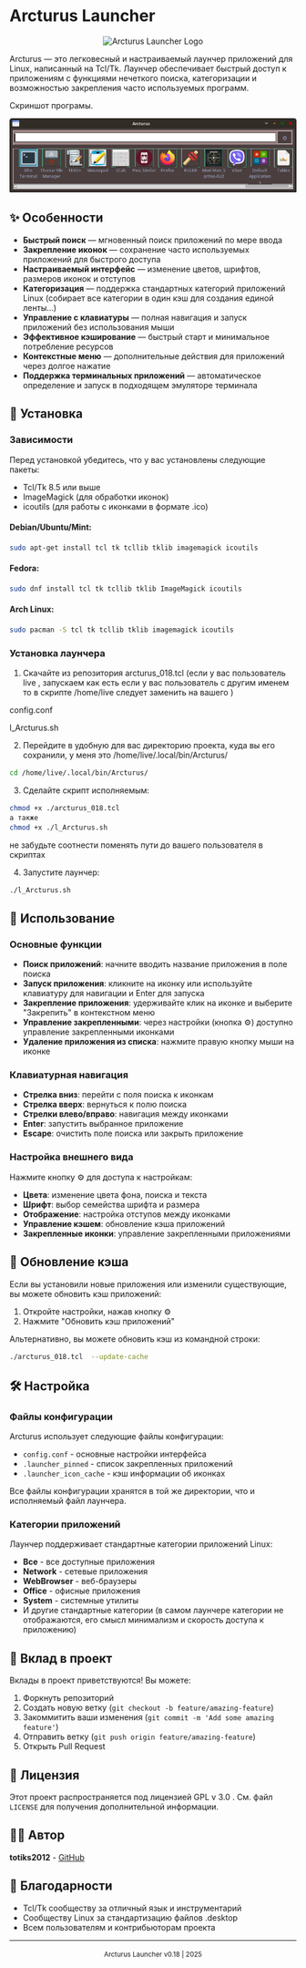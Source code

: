 # Arcturus Launcher

<p align="center">
  <img src="./screenshots/arcturus_logo.png" alt="Arcturus Launcher Logo" width="150">
</p>

Arcturus — это легковесный и настраиваемый лаунчер приложений для Linux, написанный на Tcl/Tk. Лаунчер обеспечивает быстрый доступ к приложениям с функциями нечеткого поиска, категоризации и возможностью закрепления часто используемых программ.

Скриншот програмы.


![Arcturus_launcher](./Arcturus-launcher.png)

## ✨ Особенности

- **Быстрый поиск** — мгновенный поиск приложений по мере ввода
- **Закрепление иконок** — сохранение часто используемых приложений для быстрого доступа
- **Настраиваемый интерфейс** — изменение цветов, шрифтов, размеров иконок и отступов
- **Категоризация** — поддержка стандартных категорий приложений Linux (собирает все категории в один кэш для создания единой ленты...)
- **Управление с клавиатуры** — полная навигация и запуск приложений без использования мыши
- **Эффективное кэширование** — быстрый старт и минимальное потребление ресурсов
- **Контекстные меню** — дополнительные действия для приложений через долгое нажатие
- **Поддержка терминальных приложений** — автоматическое определение и запуск в подходящем эмуляторе терминала

## 🔧 Установка

### Зависимости

Перед установкой убедитесь, что у вас установлены следующие пакеты:

- Tcl/Tk 8.5 или выше
- ImageMagick (для обработки иконок)
- icoutils (для работы с иконками в формате .ico)

#### Debian/Ubuntu/Mint:
```bash
sudo apt-get install tcl tk tcllib tklib imagemagick icoutils
```

#### Fedora:
```bash
sudo dnf install tcl tk tcllib tklib ImageMagick icoutils
```

#### Arch Linux:
```bash
sudo pacman -S tcl tk tcllib tklib imagemagick icoutils
```

### Установка лаунчера

1. Скачайте из репозитория
arcturus_018.tcl (если у вас пользователь live , запускаем как есть если у вас пользователь с другим именем то в скрипте /home/live следует заменить на вашего  )

config.conf

l_Arcturus.sh

2. Перейдите в удобную для вас директорию проекта, куда вы его сохранили, у меня это /home/live/.local/bin/Arcturus/

```bash
cd /home/live/.local/bin/Arcturus/
```

3. Сделайте скрипт исполняемым:
```bash
chmod +x ./arcturus_018.tcl 
а также 
chmod +x ./l_Arcturus.sh
```
не забудьте соотнести поменять пути до вашего пользователя в скриптах

4. Запустите лаунчер:
```bash
./l_Arcturus.sh
```

## 📖 Использование

### Основные функции

- **Поиск приложений**: начните вводить название приложения в поле поиска
- **Запуск приложения**: кликните на иконку или используйте клавиатуру для навигации и Enter для запуска
- **Закрепление приложения**: удерживайте клик на иконке и выберите "Закрепить" в контекстном меню
- **Управление закрепленными**: через настройки (кнопка ⚙) доступно управление закрепленными иконками
- **Удаление приложения из списка**: нажмите правую кнопку мыши на иконке

### Клавиатурная навигация

- **Стрелка вниз**: перейти с поля поиска к иконкам
- **Стрелка вверх**: вернуться к полю поиска
- **Стрелки влево/вправо**: навигация между иконками
- **Enter**: запустить выбранное приложение
- **Escape**: очистить поле поиска или закрыть приложение

### Настройка внешнего вида

Нажмите кнопку ⚙ для доступа к настройкам:

- **Цвета**: изменение цвета фона, поиска и текста
- **Шрифт**: выбор семейства шрифта и размера
- **Отображение**: настройка отступов между иконками
- **Управление кэшем**: обновление кэша приложений
- **Закрепленные иконки**: управление закрепленными приложениями

## 🔄 Обновление кэша

Если вы установили новые приложения или изменили существующие, вы можете обновить кэш приложений:

1. Откройте настройки, нажав кнопку ⚙
2. Нажмите "Обновить кэш приложений"

Альтернативно, вы можете обновить кэш из командной строки:

```bash
./arcturus_018.tcl  --update-cache
```

## 🛠️ Настройка

### Файлы конфигурации

Arcturus использует следующие файлы конфигурации:

- `config.conf` - основные настройки интерфейса
- `.launcher_pinned` - список закрепленных приложений
- `.launcher_icon_cache` - кэш информации об иконках

Все файлы конфигурации хранятся в той же директории, что и исполняемый файл лаунчера.

### Категории приложений

Лаунчер поддерживает стандартные категории приложений Linux:

- **Все** - все доступные приложения
- **Network** - сетевые приложения
- **WebBrowser** - веб-браузеры
- **Office** - офисные приложения
- **System** - системные утилиты
- И другие стандартные категории (в самом лаунчере категории не отображаются, его смысл минимализм и скорость доступа к приложению)

## 🤝 Вклад в проект

Вклады в проект приветствуются! Вы можете:

1. Форкнуть репозиторий
2. Создать новую ветку (`git checkout -b feature/amazing-feature`)
3. Закоммитить ваши изменения (`git commit -m 'Add some amazing feature'`)
4. Отправить ветку (`git push origin feature/amazing-feature`)
5. Открыть Pull Request

## 📜 Лицензия

Этот проект распространяется под лицензией GPL v 3.0 . См. файл `LICENSE` для получения дополнительной информации.

## 👨‍💻 Автор

**totiks2012** - [GitHub](https://github.com/totiks2012)

## 🙏 Благодарности

- Tcl/Tk сообществу за отличный язык и инструментарий
- Сообществу Linux за стандартизацию файлов .desktop
- Всем пользователям и контрибьюторам проекта

---

<p align="center">
  <small>Arcturus Launcher v0.18 | 2025</small>
</p>
